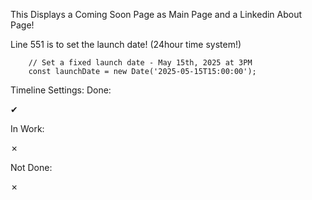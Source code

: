 This Displays a Coming Soon Page as Main Page and a Linkedin About Page!


Line 551 is to set the launch date! (24hour time system!)

        // Set a fixed launch date - May 15th, 2025 at 3PM
        const launchDate = new Date('2025-05-15T15:00:00');


Timeline Settings:
<text>
Done: <div class="timeline-icon completed">✔</div>

In Work: <div class="timeline-icon in-progress">✗</div>

Not Done: <div class="timeline-icon not-started">✗</div>
</text>
